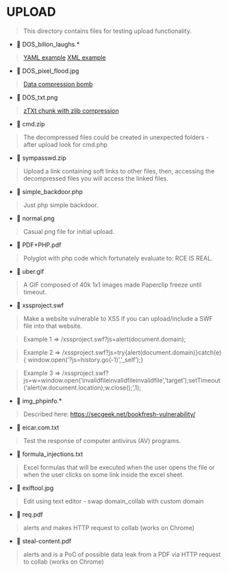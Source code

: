 # UPLOAD

> This directory contains files for testing upload functionality.

* :small_red_triangle_down: DOS_bilion_laughs.*

> [YAML example](https://dev.to/efrat19/the-billion-laughs-attack-yaml-anchors-explained-3767) 
> [XML example](https://www.geeksforgeeks.org/xml-external-entity-xxe-and-billion-laughs-attack/)

* :small_red_triangle_down: DOS_pixel_flood.jpg 

> [Data compression bomb](https://hackerone.com/reports/390)

* :small_red_triangle_down: DOS_txt.png

> [zTXt chunk with zlib compression](https://hackerone.com/reports/454)

* :small_red_triangle_down: cmd.zip

> The decompressed files could be created in unexpected folders - after upload look for cmd.php

* :small_red_triangle_down: sympasswd.zip

> Upload a link containing soft links to other files, then, accessing the decompressed files you will access the linked files.

* :small_red_triangle_down: simple_backdoor.php

> Just php simple backdoor.

* :small_red_triangle_down: normal.png

> Casual png file for initial upload.

* :small_red_triangle_down: PDF+PHP.pdf

> Polyglot with php code which fortunately evaluate to: RCE IS REAL.

* :small_red_triangle_down: uber.gif

> A GIF composed of 40k 1x1 images made Paperclip freeze until timeout.

* :small_red_triangle_down: xssproject.swf

> Make a website vulnerable to XSS if you can upload/include a SWF file into that website. 

> Example 1 => /xssproject.swf?js=alert(document.domain); 

> Example 2 => /xssproject.swf?js=try{alert(document.domain)}catch(e){ window.open(‘?js=history.go(-1)’,’_self’);}

> Example 3 => /xssproject.swf?js=w=window.open(‘invalidfileinvalidfileinvalidfile’,’target’);setTimeout(‘alert(w.document.location);w.close();’,1);


* :small_red_triangle_down: img_phpinfo.*

> Described here: https://secgeek.net/bookfresh-vulnerability/

* :small_red_triangle_down: eicar.com.txt

> Test the response of computer antivirus (AV) programs.

* :small_red_triangle_down: formula_injections.txt

> Excel formulas that will be executed when the user opens the file or when the user clicks on some link inside the excel sheet.

* :small_red_triangle_down:  exiftool.jpg

> Edit using text editor - swap domain_collab with custom domain

* :small_red_triangle_down:  req.pdf

> alerts and makes HTTP request to collab (works on Chrome)

* :small_red_triangle_down: steal-content.pdf

>  alerts and is a PoC of possible data leak from a PDF via HTTP request to collab (works on Chrome)

